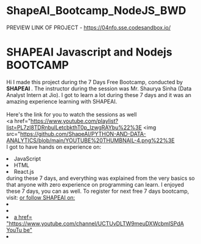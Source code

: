 # ShapeAI_Bootcamp_NodeJS_BWD
PREVIEW LINK OF PROJECT - https://04nfo.sse.codesandbox.io/

# SHAPEAI Javascript and Nodejs BOOTCAMP
Hi I made this project during the 7 Days Free Bootcamp, conducted by <b> SHAPEAI
</b>.
The instructor during the session was Mr. Shaurya Sinha (Data Analyst Intern at Jio). I got to
learn a lot during these 7 days and it was an amazing experience learning with SHAPEAI.
<br><br>Here's the link for you to watch the sessions as well<br>
<a href="https://www.youtube.com/playlist?list=PL7zl8TDRnbulLetcbkthT0p_IzwgRAYbu%22%3E <img src="https://github.com/ShapeAI/PYTHON-AND-DATA-ANALYTICS/blob/main/YOUTUBE%20THUMBNAIL-4.png%22%3E </a>
<br>I got to have hands on experience on:
<li>JavaScript
<li>HTML
<li>React.js
<br>during these 7 days, and everything was explained from the very basics so that
anyone with zero experience on programming can learn.
I enjoyed these 7 days, you can as well. To register for next free 7 days bootcamp, visit:
<a href="https://www.shapeai.tech/%22%3E www.shapeai.tech"</a>
or follow SHAPEAI on:
<li><a href=
"https://in.linkedin.com/company/shapeai%22%3ELinkedIn"</a>
<li><a href=
"https://www.instagram.com/shape.ai/?hl=en%22%3EInstagram"</a>
<li>a href=
"https://www.youtube.com/channel/UCTUvDLTW9meuDXWcbmISPdA YouTu
be"</a>
<li><a href=
"https://github.com/shapeai%22%3EGitHub"</a>
